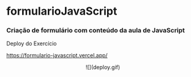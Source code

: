 # formularioJavaScript

### Criação de formulário com conteúdo da aula de JavaScript

<p>Deploy do Exercício</p>

https://formulario-javascript.vercel.app/

<p align=center>
![](deploy.gif)
</p>
